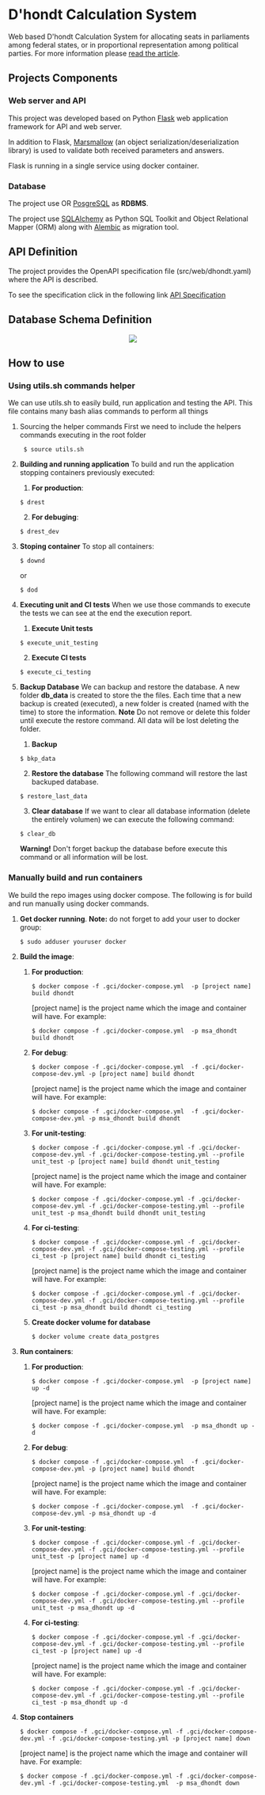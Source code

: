 # D'hondt Calculation System 

Web based D'hondt Calculation System for allocating seats in parliaments among federal states, or in proportional representation among political parties.
For more information please [read the article](https://en.wikipedia.org/wiki/D%27Hondt_method).


## Projects Components


### Web server and API

This project was developed based on Python [Flask](https://flask.palletsprojects.com/en/stable/) web application framework for API and web server.

In addition to Flask, [Marsmallow](https://flask-marshmallow.readthedocs.io/en/latest/) (an object serialization/deserialization library) is used to validate both received parameters and answers.

Flask is running in a single service using docker container.


### Database

The project use OR [PosgreSQL](https://www.postgresql.org/) as **RDBMS**. 

The project use [SQLAlchemy](https://www.sqlalchemy.org/) as Python SQL Toolkit and Object Relational Mapper (ORM) along with [Alembic](https://alembic.sqlalchemy.org/en/latest/) as migration tool. 

 
## API Definition

The project provides the OpenAPI specification file (src/web/dhondt.yaml) where the API is described.

To see the specification click in the following link [API Specification](https://petstore.swagger.io/?url=https://raw.githubusercontent.com/est3bf/dhondt/refs/heads/master/src/web/dhondt.yaml) 


## Database Schema Definition


<p align="center">
  <img src="doc/dhondt_db.png">
  <br/>
</p>


## How to use
 
### Using utils.sh commands helper

We can use utils.sh to easily build, run application and testing the API.
This file contains many bash alias commands to perform all things

1. Sourcing the helper commands
   First we need to include the helpers commands executing in the root folder 
   ```
    $ source utils.sh
    ```

2. **Building and running application**
   To build and run the application stopping containers previously executed:
   1. **For production**:   
     ```
     $ drest
     ```
   2. **For debuging**:   
     ```
     $ drest_dev
     ```
    
3. **Stoping container**
   To stop all containers:
   ```
   $ downd
   ```
   or
   ```
   $ dod
   ```

4. **Executing unit and CI tests**
    When we use those commands to execute the tests we can see at the end the execution report.
   1. __Execute Unit tests__
     ```
     $ execute_unit_testing
     ```
   2. __Execute CI tests__
     ```
     $ execute_ci_testing
     ```
5. **Backup Database**
   We can backup and restore the database. A new folder **db_data** is created to store the the files.
   Each time that a new backup is created (executed), a new folder is created (named with the time) to store the information.
   **Note** Do not remove or delete this folder until execute the restore command. All data will be lost deleting the folder.
    1. __Backup__
     ```
     $ bkp_data
     ```
    2. __Restore the database__
     The following command will restore the last backuped database. 
     ```
     $ restore_last_data
     ```
    3. __Clear database__
     If we want to clear all database information (delete the entirely volumen) we can execute the following command:
     ```
     $ clear_db
     ```
     **Warning!** Don't forget backup the database before execute this command or all information will be lost. 
     


### Manually build and run containers

We build the repo images using docker compose.
The following is for build and run manually using docker commands.

1. **Get docker running**.
    **Note:** do not forget to add your user to docker group:
    ```
    $ sudo adduser youruser docker
    ```
2. **Build the image**:
   1. __For production__:
        ```
        $ docker compose -f .gci/docker-compose.yml  -p [project name] build dhondt
        ```
        [project name] is the project name which the image and container will have.
        For example:
        ```
        $ docker compose -f .gci/docker-compose.yml  -p msa_dhondt build dhondt
        ```
    2. __For debug__:
        ```
        $ docker compose -f .gci/docker-compose.yml  -f .gci/docker-compose-dev.yml -p [project name] build dhondt
        ```
        [project name] is the project name which the image and container will have.
        For example:
        ```
        $ docker compose -f .gci/docker-compose.yml  -f .gci/docker-compose-dev.yml -p msa_dhondt build dhondt
        ```
    3. __For unit-testing__:
        ```
        $ docker compose -f .gci/docker-compose.yml -f .gci/docker-compose-dev.yml -f .gci/docker-compose-testing.yml --profile unit_test -p [project name] build dhondt unit_testing 
        ```
        [project name] is the project name which the image and container will have.
        For example:
        ```
        $ docker compose -f .gci/docker-compose.yml -f .gci/docker-compose-dev.yml -f .gci/docker-compose-testing.yml --profile unit_test -p msa_dhondt build dhondt unit_testing         
        ```
    4. __For ci-testing__:
        ```
        $ docker compose -f .gci/docker-compose.yml -f .gci/docker-compose-dev.yml -f .gci/docker-compose-testing.yml --profile ci_test -p [project name] build dhondt ci_testing 
        ```
        [project name] is the project name which the image and container will have.
        For example:
        ```
        $ docker compose -f .gci/docker-compose.yml -f .gci/docker-compose-dev.yml -f .gci/docker-compose-testing.yml --profile ci_test -p msa_dhondt build dhondt ci_testing         
        ```

    5. __Create docker volume for database__
        ```
        $ docker volume create data_postgres
        ```
        
3. **Run containers**:
   1. __For production__:
        ```
        $ docker compose -f .gci/docker-compose.yml  -p [project name] up -d 
        ```
        [project name] is the project name which the image and container will have.
        For example:
        ```
        $ docker compose -f .gci/docker-compose.yml  -p msa_dhondt up -d 
        ```
    2. __For debug__:
        ```
        $ docker compose -f .gci/docker-compose.yml  -f .gci/docker-compose-dev.yml -p [project name] build dhondt
        ```
        [project name] is the project name which the image and container will have.
        For example:
        ```
        $ docker compose -f .gci/docker-compose.yml  -f .gci/docker-compose-dev.yml -p msa_dhondt up -d
        ```
    3. __For unit-testing__:
        ```
        $ docker compose -f .gci/docker-compose.yml -f .gci/docker-compose-dev.yml -f .gci/docker-compose-testing.yml --profile unit_test -p [project name] up -d 
        ```
        [project name] is the project name which the image and container will have.
        For example:
        ```
        $ docker compose -f .gci/docker-compose.yml -f .gci/docker-compose-dev.yml -f .gci/docker-compose-testing.yml --profile unit_test -p msa_dhondt up -d        
        ```
    4. __For ci-testing__:
        ```
        $ docker compose -f .gci/docker-compose.yml -f .gci/docker-compose-dev.yml -f .gci/docker-compose-testing.yml --profile ci_test -p [project name] up -d 
        ```
        [project name] is the project name which the image and container will have.
        For example:
        ```
        $ docker compose -f .gci/docker-compose.yml -f .gci/docker-compose-dev.yml -f .gci/docker-compose-testing.yml --profile ci_test -p msa_dhondt up -d         
        ```

4. **Stop containers**
    ```
    $ docker compose -f .gci/docker-compose.yml -f .gci/docker-compose-dev.yml -f .gci/docker-compose-testing.yml -p [project name] down 
    ```
    [project name] is the project name which the image and container will have.
    For example:
    ```
    $ docker compose -f .gci/docker-compose.yml -f .gci/docker-compose-dev.yml -f .gci/docker-compose-testing.yml  -p msa_dhondt down
    ```

